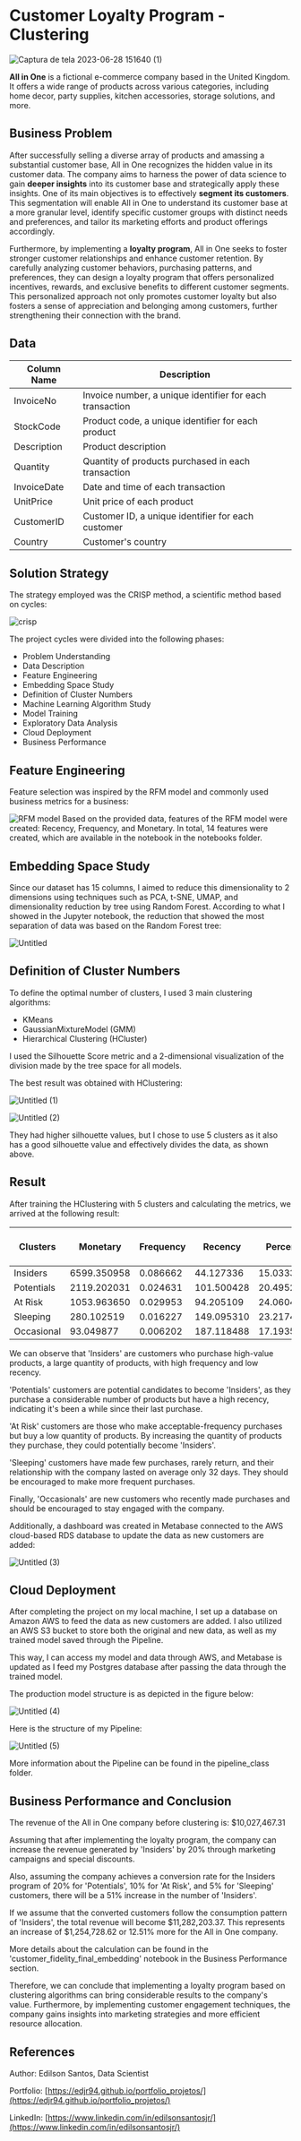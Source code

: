 # Customer Loyalty Program - Clustering
![Captura de tela 2023-06-28 151640 (1)](https://github.com/EDJR94/customer_fidelity/assets/128603807/22d6cf06-90a9-4bf4-baa2-4aae7440395f)



 **All in One** is a fictional e-commerce company based in the United Kingdom. It offers a wide range of products across various categories, including home decor, party supplies, kitchen accessories, storage solutions, and more.

## Business Problem

After successfully selling a diverse array of products and amassing a substantial customer base, All in One recognizes the hidden value in its customer data. The company aims to harness the power of data science to gain **deeper insights** into its customer base and strategically apply these insights. One of its main objectives is to effectively **segment its customers**. This segmentation will enable All in One to understand its customer base at a more granular level, identify specific customer groups with distinct needs and preferences, and tailor its marketing efforts and product offerings accordingly.

Furthermore, by implementing a **loyalty program**, All in One seeks to foster stronger customer relationships and enhance customer retention. By carefully analyzing customer behaviors, purchasing patterns, and preferences, they can design a loyalty program that offers personalized incentives, rewards, and exclusive benefits to different customer segments. This personalized approach not only promotes customer loyalty but also fosters a sense of appreciation and belonging among customers, further strengthening their connection with the brand.

## Data

| Column Name | Description |
| --- | --- |
| InvoiceNo | Invoice number, a unique identifier for each transaction |
| StockCode | Product code, a unique identifier for each product |
| Description | Product description |
| Quantity | Quantity of products purchased in each transaction |
| InvoiceDate | Date and time of each transaction |
| UnitPrice | Unit price of each product |
| CustomerID | Customer ID, a unique identifier for each customer |
| Country | Customer's country |

## Solution Strategy

The strategy employed was the CRISP method, a scientific method based on cycles:

![crisp](https://github.com/EDJR94/customer_fidelity/assets/128603807/ed8ae3f7-11e3-4561-a662-69cdbceea6e9)

The project cycles were divided into the following phases:

- Problem Understanding
- Data Description
- Feature Engineering
- Embedding Space Study
- Definition of Cluster Numbers
- Machine Learning Algorithm Study
- Model Training
- Exploratory Data Analysis
- Cloud Deployment
- Business Performance

## Feature Engineering

Feature selection was inspired by the RFM model and commonly used business metrics for a business:

![RFM model](https://github.com/EDJR94/customer_fidelity/assets/128603807/d391a820-de8c-405d-bf05-fc17dbd28f76)
Based on the provided data, features of the RFM model were created: Recency, Frequency, and Monetary. In total, 14 features were created, which are available in the notebook in the notebooks folder.

## Embedding Space Study

Since our dataset has 15 columns, I aimed to reduce this dimensionality to 2 dimensions using techniques such as PCA, t-SNE, UMAP, and dimensionality reduction by tree using Random Forest. According to what I showed in the Jupyter notebook, the reduction that showed the most separation of data was based on the Random Forest tree:

![Untitled](https://github.com/EDJR94/customer_fidelity/assets/128603807/8fd1701d-76d4-4dd1-bf9c-2c67314d4d39)

## Definition of Cluster Numbers

To define the optimal number of clusters, I used 3 main clustering algorithms:

- KMeans
- GaussianMixtureModel (GMM)
- Hierarchical Clustering (HCluster)

I used the Silhouette Score metric and a 2-dimensional visualization of the division made by the tree space for all models.

The best result was obtained with HClustering:

![Untitled (1)](https://github.com/EDJR94/customer_fidelity/assets/128603807/316e2cb6-b84f-41e2-ad45-237069811bcf)

![Untitled (2)](https://github.com/EDJR94/customer_fidelity/assets/128603807/62f580f5-c985-4ea5-9b90-0fba1e18da46)

They had higher silhouette values, but I chose to use 5 clusters as it also has a good silhouette value and effectively divides the data, as shown above.

## Result

After training the HClustering with 5 clusters and calculating the metrics, we arrived at the following result:

| Clusters | Monetary | Frequency | Recency | Percent | Qty Products | No. Products Returned | Relationship Duration | No. Customers | AVG Order Value |
| --- | --- | --- | --- | --- | --- | --- | --- | --- | --- |
| Insiders | 6599.350958 | 0.086662 | 44.127336 | 15.033368 | 300.517523 | 50.135514 | 246.336449 | 856 | 1149.044275 |
| Potentials | 2119.202031 | 0.024631 | 101.500428 | 20.495258 | 152.898886 | 35.820908 | 122.052271 | 1167 | 927.101689 |
| At Risk | 1053.963650 | 0.029953 | 94.205109 | 24.060414 | 38.831387 | 11.224088 | 123.827007 | 1370 | 503.898063 |
| Sleeping | 280.102519 | 0.016227 | 149.095310 | 23.217422 | 22.301059 | 2.193646 | 32.131619 | 1322 | 233.020635 |
| Occasional | 93.049877 | 0.006202 | 187.118488 | 17.193537 | 9.247191 | 0.880490 | 0.391216 | 979 | 91.611593 |

We can observe that 'Insiders' are customers who purchase high-value products, a large quantity of products, with high frequency and low recency.

'Potentials' customers are potential candidates to become 'Insiders', as they purchase a considerable number of products but have a high recency, indicating it's been a while since their last purchase.

'At Risk' customers are those who make acceptable-frequency purchases but buy a low quantity of products. By increasing the quantity of products they purchase, they could potentially become 'Insiders'.

'Sleeping' customers have made few purchases, rarely return, and their relationship with the company lasted on average only 32 days. They should be encouraged to make more frequent purchases.

Finally, 'Occasionals' are new customers who recently made purchases and should be encouraged to stay engaged with the company.

Additionally, a dashboard was created in Metabase connected to the AWS cloud-based RDS database to update the data as new customers are added:

![Untitled (3)](https://github.com/EDJR94/customer_fidelity/assets/128603807/42afda78-bfde-4c17-a26a-b039f307adb7)

## Cloud Deployment

After completing the project on my local machine, I set up a database on Amazon AWS to feed the data as new customers are added. I also utilized an AWS S3 bucket to store both the original and new data, as well as my trained model saved through the Pipeline.

This way, I can access my model and data through AWS, and Metabase is updated as I feed my Postgres database after passing the data through the trained model.

The production model structure is as depicted in the figure below:

![Untitled (4)](https://github.com/EDJR94/customer_fidelity/assets/128603807/f46820d4-e309-4356-a193-090df03f8d71)

Here is the structure of my Pipeline:

![Untitled (5)](https://github.com/EDJR94/customer_fidelity/assets/128603807/71c32544-3c64-4d11-b5da-a7bd79653b34)

More information about the Pipeline can be found in the pipeline_class folder.

## Business Performance and Conclusion

The revenue of the All in One company before clustering is: $10,027,467.31

Assuming that after implementing the loyalty program, the company can increase the revenue generated by 'Insiders' by 20% through marketing campaigns and special discounts.

Also, assuming the company achieves a conversion rate for the Insiders program of 20% for 'Potentials', 10% for 'At Risk', and 5% for 'Sleeping' customers, there will be a 51% increase in the number of 'Insiders'.

If we assume that the converted customers follow the consumption pattern of 'Insiders', the total revenue will become $11,282,203.37. This represents an increase of $1,254,728.62 or 12.51% more for the All in One company.

More details about the calculation can be found in the 'customer_fidelity_final_embedding' notebook in the Business Performance section.

Therefore, we can conclude that implementing a loyalty program based on clustering algorithms can bring considerable results to the company's value. Furthermore, by implementing customer engagement techniques, the company gains insights into marketing strategies and more efficient resource allocation.

## References

Author: Edilson Santos, Data Scientist

Portfolio: [https://edjr94.github.io/portfolio_projetos/](https://edjr94.github.io/portfolio_projetos/)

LinkedIn: [https://www.linkedin.com/in/edilsonsantosjr/](https://www.linkedin.com/in/edilsonsantosjr/)

